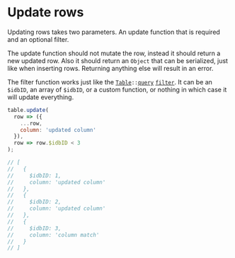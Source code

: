 # Update rows

Updating rows takes two parameters. An update function that is required and an optional filter. 

The update function should not mutate the row, instead it should return a new updated row. Also it should return an
`Object` that can be serialized, just like when inserting rows. Returning anything else will result in an error.

The filter function works just like the [`Table`](../api/table.md)`::`[`query`](../api/table.md#query-rows)
[`filter`](./query-rows.md). It can be an `$idbID`, an array of `$idbID`, or a custom function, or nothing in which case
it will update everything.

```js
table.update(
  row => ({
    ...row,
    column: 'updated column'
  }),
  row => row.$idbID < 3
);

// [
//   {
//     $idbID: 1,
//     column: 'updated column'
//   },
//   {
//     $idbID: 2,
//     column: 'updated column'
//   },
//   {
//     $idbID: 3,
//     column: 'column match'
//   }
// ]
```
